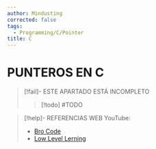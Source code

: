 ```yaml
---
author: Mindusting
corrected: false
tags:
  - Programming/C/Pointer
title: C
---
```


# PUNTEROS EN C

> [!fail]- ESTE APARTADO ESTÁ INCOMPLETO
> > [!todo] #TODO

> [!help]- REFERENCIAS WEB
> YouTube:
> - [Bro Code](https://youtu.be/DplxIq0mc_Y?list=PLZPZq0r_RZOOzY_vR4zJM32SqsSInGMwe)
> - [Low Level Lerning](https://youtu.be/2ybLD6_2gKM)
